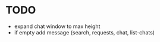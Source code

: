 # TODO

- expand chat window to max height
- if empty add message (search, requests, chat, list-chats)